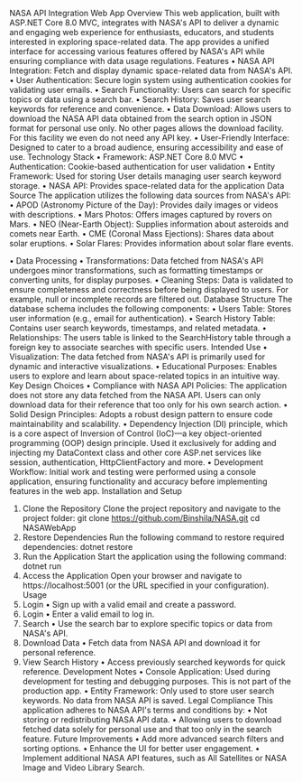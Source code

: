 NASA API Integration Web App
Overview
This web application, built with ASP.NET Core 8.0 MVC, integrates with NASA's API to deliver a dynamic and engaging web experience for enthusiasts, educators, and students interested in exploring space-related data. The app provides a unified interface for accessing various features offered by NASA's API while ensuring compliance with data usage regulations.
Features
•	NASA API Integration: Fetch and display dynamic space-related data from NASA's API.
•	User Authentication: Secure login system using authentication cookies for validating user emails.
•	Search Functionality: Users can search for specific topics or data using a search bar.
•	Search History: Saves user search keywords for reference and convenience.
•	Data Download: Allows users to download the NASA API data obtained from the  search option in JSON format for personal use only. No other pages allows the download facility. For this facility we even do not need any API key.
•	User-Friendly Interface: Designed to cater to a broad audience, ensuring accessibility and ease of use.
Technology Stack
•	Framework: ASP.NET Core 8.0 MVC
•	Authentication: Cookie-based authentication for user validation
•	Entity Framework: Used for storing User details managing user search keyword storage.
•	NASA API: Provides space-related data for the application
Data Source
The application utilizes the following data sources from NASA's API:
•	APOD (Astronomy Picture of the Day): Provides daily images or videos with descriptions.
•	Mars Photos: Offers images captured by rovers on Mars.
•	NEO (Near-Earth Object): Supplies information about asteroids and comets near Earth.
•	CME (Coronal Mass Ejections): Shares data about solar eruptions.
•	Solar Flares: Provides information about solar flare events.

•	Data Processing
•	Transformations: Data fetched from NASA's API undergoes minor transformations, such as formatting timestamps or converting units, for display purposes.
•	Cleaning Steps: Data is validated to ensure completeness and correctness before being displayed to users. For example, null or incomplete records are filtered out.
Database Structure
The database schema includes the following components:
•	Users Table: Stores user information (e.g., email for authentication).
•	Search History Table: Contains user search keywords, timestamps, and related metadata.
•	Relationships: The users table is linked to the SearchHistory table through a foreign key to associate searches with specific users.
Intended Use
•	Visualization: The data fetched from NASA's API is primarily used for dynamic and interactive visualizations.
•	Educational Purposes: Enables users to explore and learn about space-related topics in an intuitive way.
Key Design Choices
•	Compliance with NASA API Policies: The application does not store any data fetched from the NASA API. Users can only download data for their reference that too only for his own search action.
•	Solid Design Principles: Adopts a robust design pattern to ensure code maintainability and scalability.
•	Dependency Injection (DI) principle, which is a core aspect of Inversion of Control (IoC)—a key object-oriented programming (OOP) design principle. Used it exclusively for adding and injecting my DataContext class and other core ASP.net services like session, authentication, HttpClientFactory and more.
•	Development Workflow: Initial work and testing were performed using a console application, ensuring functionality and accuracy before implementing features in the web app.
Installation and Setup
1. Clone the Repository
Clone the project repository and navigate to the project folder:
git clone https://github.com/Binshila/NASA.git
cd NASAWebApp
2. Restore Dependencies
Run the following command to restore required dependencies:
dotnet restore
3. Run the Application
Start the application using the following command:
dotnet run
4. Access the Application
Open your browser and navigate to https://localhost:5001 (or the URL specified in your configuration).
Usage
1. Login
•	Sign up with a valid email and create a password.
2. Login
•	Enter a valid email to log in.
3. Search
•	Use the search bar to explore specific topics or data from NASA's API.
4. Download Data
•	Fetch data from NASA API and download it for personal reference.
5. View Search History
•	Access previously searched keywords for quick reference.
Development Notes
•	Console Application: Used during development for testing and debugging purposes. This is not part of the production app.
•	Entity Framework: Only used to store user search keywords. No data from NASA API is saved.
Legal Compliance
This application adheres to NASA API's terms and conditions by:
•	Not storing or redistributing NASA API data.
•	Allowing users to download fetched data solely for personal use and that too only in the search feature.
Future Improvements
•	Add more advanced search filters and sorting options.
•	Enhance the UI for better user engagement.
•	Implement additional NASA API features, such as All Satellites or NASA Image and Video Library Search.
